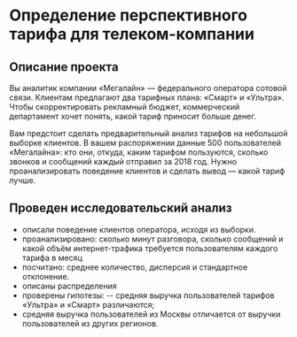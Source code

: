 # Определение перспективного тарифа для телеком-компании

## Описание проекта  
Вы аналитик компании «Мегалайн» — федерального оператора сотовой связи. Клиентам предлагают два тарифных плана: «Смарт» и «Ультра». Чтобы скорректировать рекламный бюджет, коммерческий департамент хочет понять, какой тариф приносит больше денег.  

Вам предстоит сделать предварительный анализ тарифов на небольшой выборке клиентов. В вашем распоряжении данные 500 пользователей «Мегалайна»: кто они, откуда, каким тарифом пользуются, сколько звонков и сообщений каждый отправил за 2018 год. Нужно проанализировать поведение клиентов и сделать вывод — какой тариф лучше.

## Проведен исследовательский анализ  
* описали поведение клиентов оператора, исходя из выборки.  
* проанализировано: сколько минут разговора, сколько сообщений и какой объём интернет-трафика требуется пользователям каждого тарифа в месяц  
* посчитано: среднее количество, дисперсия и стандартное отклонение.  
* описаны распределения  
* проверены гипотезы: 
  -- средняя выручка пользователей тарифов «Ультра» и «Смарт» различаются;
 * средняя выручка пользователей из Москвы отличается от выручки пользователей из других регионов.  
